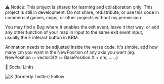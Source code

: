 ⚠️ Notice: This project is shared for learning and collaboration only. This project is still in development. 
Do not share, redistribute, or use this code in commercial games, maps, or other projects without my permission.

You may find a Bug where it enables the exit event, leave it that way, or add any other function of your map in input to the same exit event input, usually,the  E interact button in KBM.

Animation needs to be adjusted inside the verse code. It's simple, add how many cm you want in the NewPosition of any axis you want (eg. NewPosition := vector3{X := BasePosition.X + cm, ......}

🔗 Social Links    

<img alt="X (formerly Twitter) Follow" src="https://img.shields.io/twitter/follow/jelZiy?style=for-the-badge">




